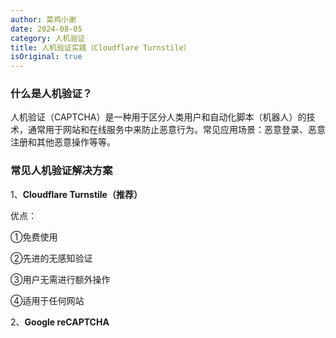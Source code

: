 ```yaml
---
author: 菜鸡小谢
date: 2024-08-05
category: 人机验证
title: 人机验证实践（Cloudflare Turnstile）
isOriginal: true
---
```

### 什么是人机验证？

人机验证（CAPTCHA）是一种用于区分人类用户和自动化脚本（机器人）的技术，通常用于网站和在线服务中来防止恶意行为。常见应用场景：恶意登录、恶意注册和其他恶意操作等等。

### 常见人机验证解决方案

1、**Cloudflare Turnstile（推荐）**

优点：

①免费使用

②先进的无感知验证

③用户无需进行额外操作

④适用于任何网站

2、**Google reCAPTCHA**
